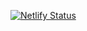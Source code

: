[![Netlify Status](https://api.netlify.com/api/v1/badges/265bb6fe-38e0-44f1-a237-aed2a69a9f72/deploy-status)](https://app.netlify.com/sites/jovial-cori-819464/deploys)